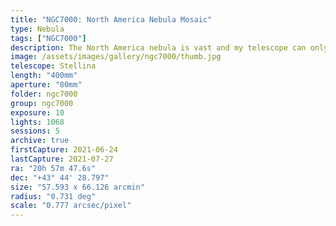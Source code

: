 ```yaml
---
title: "NGC7000: North America Nebula Mosaic"
type: Nebula
tags: ["NGC7000"]
description: The North America nebula is vast and my telescope can only capture a small frame. I created this mosaic to appreciate the breadth and depth of its beauty.
image: /assets/images/gallery/ngc7000/thumb.jpg
telescope: Stellina
length: "400mm"
aperture: "80mm"
folder: ngc7000
group: ngc7000
exposure: 10
lights: 1068
sessions: 5
archive: true
firstCapture: 2021-06-24 
lastCapture: 2021-07-27
ra: "20h 57m 47.6s"
dec: "+43° 44' 28.797"
size: "57.593 x 66.126 arcmin"
radius: "0.731 deg"
scale: "0.777 arcsec/pixel"
---
```

